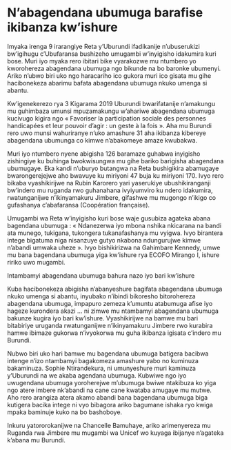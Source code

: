 # N’abagendana ubumuga barafise ikibanza kw’ishure

Imyaka irenga 9 irarangiye Reta y’Uburundi ifadikanije n’ubuserukizi bw’igihugu c’Ubufaransa bushizeho umugambi w’inyigisho idakumira kuri bose. Muri iyo myaka rero ibitari bike vyarakozwe mu ntumbero yo kworohereza abagendana ubumuga ngo bikunde na bo baronke ubumenyi. Ariko n’ubwo biri uko ngo haracariho ico gukora muri ico gisata mu gihe hacibonekeza abarimu bafata abagendana ubumuga nkuko umenga si abantu.

Kw’igenekerezo rya 3 Kigarama 2019 Uburundi bwarifatanije n’amakungu mu guhimbaza umunsi mpuzamakungu w’ahariwe abagendana ubumuga kucivugo kigira ngo « Favoriser la participation sociale des personnes handicapées et leur pouvoir d’agir : un geste à la fois ». Aha mu Burundi rero uwo munsi wahuriranye n’uko amashure 31 aha ikibanza kibereye abagendana ubumunga co kimwe n’abakomeye amaze kwubakwa.

Muri iyo ntumbero nyene abigisha 126 baramaze guhabwa inyigisho zishingiye ku buhinga bwokwisungwa mu gihe bariko barigisha abagendana ubumugaye. Eka kandi n’uburyo butangwa na Reta bushigikira abamugaye bwarongerejejwe aho bwavuye ku miriyoni 47 buja ku miriyoni 170. Ivyo rero bikaba vyashikirijwe na Rubin Karorero yari yaserukiye ubushikiranganji bw’indero mu ruganda rwo guhanahana ivyiyumviro ku ndero idakumira, rwatunganijwe n’ikinyamakuru Jimbere, gifashwe mu mugongo n’ikigo co gufashanya c’abafaransa (Coopération française).

Umugambi wa Reta w’inyigisho kuri bose waje gusubiza agateka abana bagendana ubumuga : « Ndanezerwa iyo mbona nshika nkicarana na bandi ata munego, tukigana, tukongera tukanafashanya mu vyigwa. Ivyo birantera intege bigatuma niga nisanzuye gutyo nkabona ndungurujwe kimwe n’abandi umwaka uheze ». Ivyo bishikirizwa na Gahimbare Kennedy, umwe mu bana bagendana ubumuga yiga kw’ishure rya ECOFO Mirango I, ishure ririko uwo mugambi.

Intambamyi abagendana ubumuga bahura nazo iyo bari kw’ishure

Kuba hacibonekeza abigisha n’abanyeshure bagifata abagendana ubumuga nkuko umenga si abantu, inyubako n’ibindi bikoresho bitorohereza abagendana ubumuga, impapuro zemeza k’umuntu atabumuga afise iyo hageze kurondera akazi … ni zimwe mu ntambamyi abagendana ubumuga bakunze kugira iyo bari kw’ishure. Vyashikirijwe na bamwe mu bari bitabiriye uruganda rwatunganijwe n’ikinyamakuru Jimbere rwo kurabira hamwe ibimaze gukorwa n’ivyokorwa mu guha ikibanza igisata c’indero mu Burundi.

Nubwo biri uko hari bamwe mu bagendana ubumuga batigera bacibwa intenge n’izo ntambamyi bagakomeza amashure yabo no kuminuza bakaminuza. Sophie Ntirandekura, ni umunyeshure muri kaminuza y’Uburundi na we akaba agendana ubumuga. Kubwiwe ngo iyo uwugendana ubumuga yoroherejwe m’ubumuga bwiwe ntakibuza ko yiga ngo atere imbere nk’abandi na cane cane kwataba amugaye mu mutwe. Aho rero arangiza atera akamo abandi bana bagendana ubumuga biga kutigera bacika intege ni vyo bibagora ariko bagumane ishaka ryo kwiga mpaka baminuje kuko na bo bashoboye.

Inkuru yatororokanijwe na Chancelle Bamuhaye, ariko arimenyereza mu Ruganda rwa Jimbere mu mugambi wa Unicef wo kuyaga ibijanye n’agateka k’abana mu Burundi.
